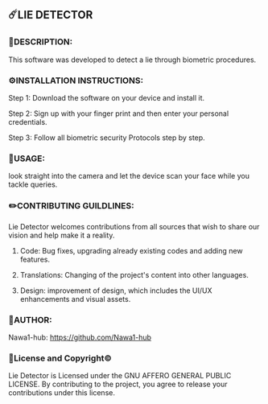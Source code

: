 ## ☄️LIE DETECTOR


### 📝DESCRIPTION: 
This software was developed to detect a lie through biometric procedures. 


### ⚙️INSTALLATION INSTRUCTIONS: 
Step 1: Download the software on your device and install it.

Step 2: Sign up with your finger print and then enter your personal credentials. 

Step 3: Follow all biometric security Protocols step by step.


### 🚀USAGE: 
look straight into the camera and let the device scan your face while you tackle queries.

### ✏️CONTRIBUTING GUILDLINES:
Lie Detector welcomes contributions from all sources that wish to share our vision and help make it a reality. 

1. Code: Bug fixes, upgrading already existing codes and adding new features.

2. Translations: Changing of the project's content into other languages.

3. Design: improvement of design, which includes the UI/UX enhancements and visual assets.


### 🤵AUTHOR: 
Nawa1-hub: 
https://github.com/Nawa1-hub


### 📄License and Copyright©️ 
Lie Detector is Licensed under the GNU AFFERO GENERAL PUBLIC LICENSE. By contributing to the project, you agree to release your contributions under this license.
